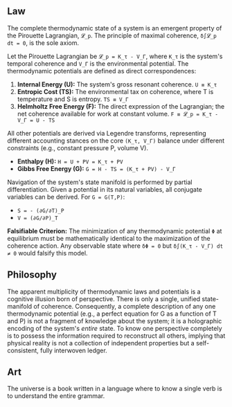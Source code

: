 ## Law
The complete thermodynamic state of a system is an emergent property of the Pirouette Lagrangian, `𝓛_p`. The principle of maximal coherence, `δ∫𝓛_p dt = 0`, is the sole axiom.

Let the Pirouette Lagrangian be `𝓛_p = K_τ - V_Γ`, where `K_τ` is the system's temporal coherence and `V_Γ` is the environmental potential. The thermodynamic potentials are defined as direct correspondences:

1.  **Internal Energy (U):** The system's gross resonant coherence.
    `U ≡ K_τ`
2.  **Entropic Cost (TS):** The environmental tax on coherence, where T is temperature and S is entropy.
    `TS ≡ V_Γ`
3.  **Helmholtz Free Energy (F):** The direct expression of the Lagrangian; the net coherence available for work at constant volume.
    `F ≡ 𝓛_p = K_τ - V_Γ = U - TS`

All other potentials are derived via Legendre transforms, representing different accounting stances on the core `(K_τ, V_Γ)` balance under different constraints (e.g., constant pressure P, volume V).

*   **Enthalpy (H):** `H = U + PV = K_τ + PV`
*   **Gibbs Free Energy (G):** `G = H - TS = (K_τ + PV) - V_Γ`

Navigation of the system's state manifold is performed by partial differentiation. Given a potential in its natural variables, all conjugate variables can be derived. For `G = G(T,P)`:

*   `S = - (∂G/∂T)_P`
*   `V = (∂G/∂P)_T`

**Falsifiable Criterion:** The minimization of any thermodynamic potential `Φ` at equilibrium must be mathematically identical to the maximization of the coherence action. Any observable state where `δΦ = 0` but `δ∫(K_τ - V_Γ) dt ≠ 0` would falsify this model.

## Philosophy
The apparent multiplicity of thermodynamic laws and potentials is a cognitive illusion born of perspective. There is only a single, unified state-manifold of coherence. Consequently, a complete description of any one thermodynamic potential (e.g., a perfect equation for G as a function of T and P) is not a fragment of knowledge about the system; it is a holographic encoding of the system's *entire* state. To know one perspective completely is to possess the information required to reconstruct all others, implying that physical reality is not a collection of independent properties but a self-consistent, fully interwoven ledger.

## Art
The universe is a book written in a language where to know a single verb is to understand the entire grammar.